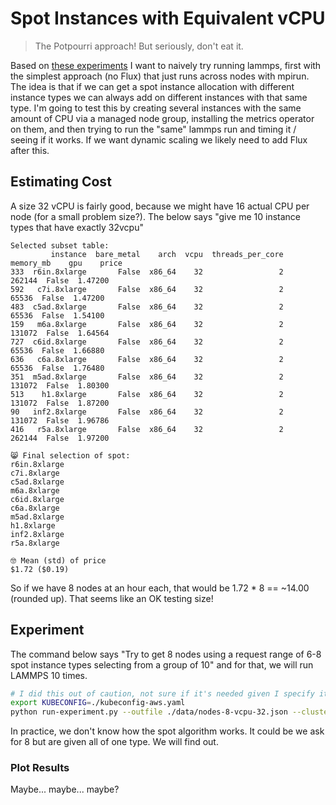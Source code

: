 # Spot Instances with Equivalent vCPU

> The Potpourri approach! But seriously, don't eat it.

Based on [these experiments](https://github.com/converged-computing/cloud-select/tree/main/examples/spot-instances/experiments/request-success) I want to naively try running lammps, first with the simplest approach (no Flux) that just runs across nodes with mpirun. The idea is that if we can get a spot instance allocation with different instance types we can always add on different instances with that same type. I'm going to test this by
creating several instances with the same amount of CPU via a managed node group, installing the metrics operator on them, and then trying to run the "same" lammps run and timing it / seeing if it works. If we want dynamic scaling we likely need to add Flux after this.

## Estimating Cost

A size 32 vCPU is fairly good, because we might have 16 actual CPU per node (for a small problem size?).
The below says "give me 10 instance types that have exactly 32vcpu"

```
Selected subset table:
         instance  bare_metal    arch  vcpu  threads_per_core  memory_mb    gpu    price
333  r6in.8xlarge       False  x86_64    32                 2     262144  False  1.47200
592   c7i.8xlarge       False  x86_64    32                 2      65536  False  1.47200
483  c5ad.8xlarge       False  x86_64    32                 2      65536  False  1.54100
159   m6a.8xlarge       False  x86_64    32                 2     131072  False  1.64564
727  c6id.8xlarge       False  x86_64    32                 2      65536  False  1.66880
636   c6a.8xlarge       False  x86_64    32                 2      65536  False  1.76480
351  m5ad.8xlarge       False  x86_64    32                 2     131072  False  1.80300
513    h1.8xlarge       False  x86_64    32                 2     131072  False  1.87200
90   inf2.8xlarge       False  x86_64    32                 2     131072  False  1.96786
416   r5a.8xlarge       False  x86_64    32                 2     262144  False  1.97200

😸️ Final selection of spot:
r6in.8xlarge
c7i.8xlarge
c5ad.8xlarge
m6a.8xlarge
c6id.8xlarge
c6a.8xlarge
m5ad.8xlarge
h1.8xlarge
inf2.8xlarge
r5a.8xlarge

🤓️ Mean (std) of price
$1.72 ($0.19)
```

So if we have 8 nodes at an hour each, that would be 1.72 * 8 == ~14.00 (rounded up). That seems like an OK testing size!

## Experiment

The command below says "Try to get 8 nodes using a request range of 6-8 spot instance types selecting from a group of 10" and for that, we will run LAMMPS 10 times.

```bash
# I did this out of caution, not sure if it's needed given I specify it
export KUBECONFIG=./kubeconfig-aws.yaml
python run-experiment.py --outfile ./data/nodes-8-vcpu-32.json --cluster-name cluster-8-32vcpu --max-instance-types 10 --min-spot-request 6 --max-spot-request 8 --nodes 8 --plan ./plans/32vcpu.json --data-dir ./data --iters 10
```

In practice, we don't know how the spot algorithm works. It could be we ask for 8 but are given all of one type. We will find out.

### Plot Results

Maybe... maybe... maybe?
